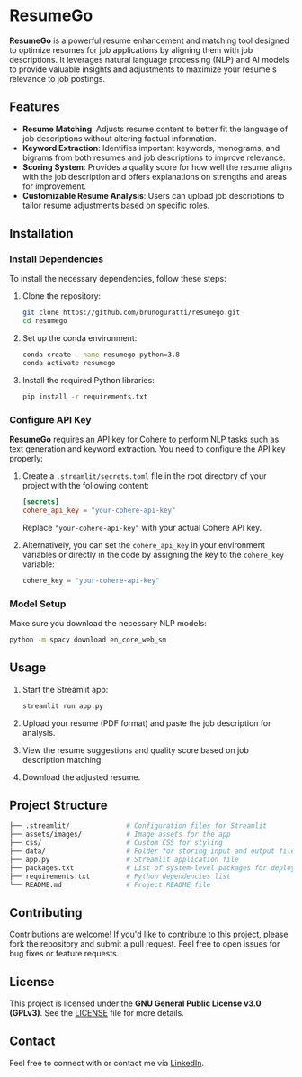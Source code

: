 # ResumeGo

**ResumeGo** is a powerful resume enhancement and matching tool designed to optimize resumes for job applications by aligning them with job descriptions. It leverages natural language processing (NLP) and AI models to provide valuable insights and adjustments to maximize your resume's relevance to job postings.

## Features

- **Resume Matching**: Adjusts resume content to better fit the language of job descriptions without altering factual information.
- **Keyword Extraction**: Identifies important keywords, monograms, and bigrams from both resumes and job descriptions to improve relevance.
- **Scoring System**: Provides a quality score for how well the resume aligns with the job description and offers explanations on strengths and areas for improvement.
- **Customizable Resume Analysis**: Users can upload job descriptions to tailor resume adjustments based on specific roles.

## Installation

### Install Dependencies

To install the necessary dependencies, follow these steps:

1. Clone the repository:

   ```bash
   git clone https://github.com/brunoguratti/resumego.git
   cd resumego
   ```

2. Set up the conda environment:

   ```bash
   conda create --name resumego python=3.8
   conda activate resumego
   ```

3. Install the required Python libraries:

   ```bash
   pip install -r requirements.txt
   ```

### Configure API Key

**ResumeGo** requires an API key for Cohere to perform NLP tasks such as text generation and keyword extraction. You need to configure the API key properly:

1. Create a `.streamlit/secrets.toml` file in the root directory of your project with the following content:

   ```toml
   [secrets]
   cohere_api_key = "your-cohere-api-key"
   ```

   Replace `"your-cohere-api-key"` with your actual Cohere API key.

2. Alternatively, you can set the `cohere_api_key` in your environment variables or directly in the code by assigning the key to the `cohere_key` variable:

   ```python
   cohere_key = "your-cohere-api-key"
   ```

### Model Setup

Make sure you download the necessary NLP models:

```bash
python -m spacy download en_core_web_sm
```

## Usage

1. Start the Streamlit app:

   ```bash
   streamlit run app.py
   ```

2. Upload your resume (PDF format) and paste the job description for analysis.
3. View the resume suggestions and quality score based on job description matching.
4. Download the adjusted resume.

## Project Structure

```bash
├── .streamlit/              # Configuration files for Streamlit  
├── assets/images/           # Image assets for the app  
├── css/                     # Custom CSS for styling  
├── data/                    # Folder for storing input and output files  
├── app.py                   # Streamlit application file  
├── packages.txt             # List of system-level packages for deployment  
├── requirements.txt         # Python dependencies list  
└── README.md                # Project README file
```

## Contributing

Contributions are welcome! If you'd like to contribute to this project, please fork the repository and submit a pull request. Feel free to open issues for bug fixes or feature requests.

## License

This project is licensed under the **GNU General Public License v3.0 (GPLv3)**. See the [LICENSE](https://github.com/brunoguratti/resumego/LICENSE.ms) file for more details.

## Contact

Feel free to connect with or contact me via [LinkedIn](https://www.linkedin.com/in/brunoguratti/).
